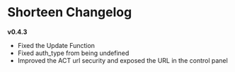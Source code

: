 Shorteen Changelog
====================

__v0.4.3__
* Fixed the Update Function
* Fixed auth_type from being undefined
* Improved the ACT url security and exposed the URL in the control panel